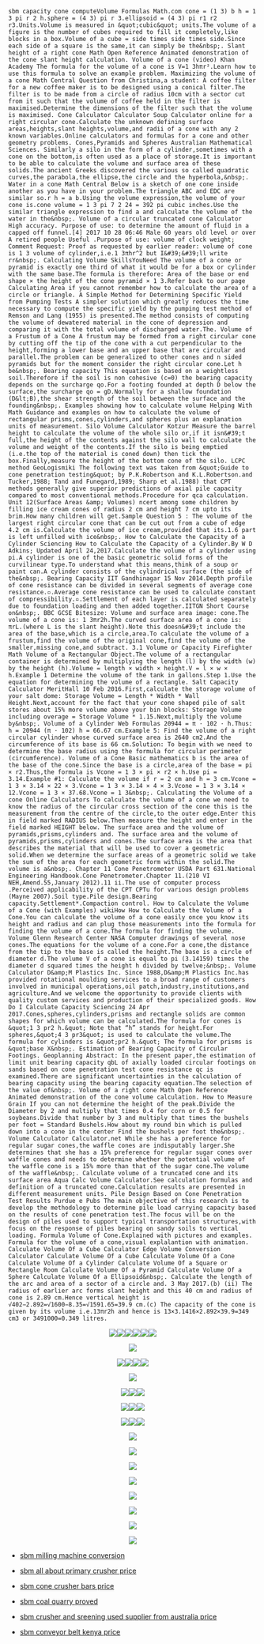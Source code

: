 
```
sbm capacity cone computeVolume Formulas Math.com cone = (1 3) b h = 1 3 pi r 2 h.sphere = (4 3) pi r 3.ellipsoid = (4 3) pi r1 r2 r3.Units.Volume is measured in &quot;cubic&quot; units.The volume of a figure is the number of cubes required to fill it completely,like blocks in a box.Volume of a cube = side times side times side.Since each side of a square is the same,it can simply be the&nbsp;. Slant height of a right cone Math Open Reference Animated demonstration of the cone slant height calculation. Volume of a cone (video) Khan Academy The formula for the volume of a cone is V=1 3hπr².Learn how to use this formula to solve an example problem. Maximizing the volume of a cone Math Central Question from Christina,a student: A coffee filter for a new coffee maker is to be designed using a conical filter.The filter is to be made from a circle of radius 10cm with a sector cut from it such that the volume of coffee held in the filter is maximised.Determine the dimensions of the filter such that the volume is maximised. Cone Calculator Calculator Soup Calculator online for a right circular cone.Calculate the unknown defining surface areas,heights,slant heights,volume,and radii of a cone with any 2 known variables.Online calculators and formulas for a cone and other geometry problems. Cones,Pyramids and Spheres Australian Mathematical Sciences. Similarly a silo in the form of a cylinder,sometimes with a cone on the bottom,is often used as a place of storage.It is important to be able to calculate the volume and surface area of these solids.The ancient Greeks discovered the various so called quadratic curves,the parabola,the ellipse,the circle and the hyperbola,&nbsp;. Water in a cone Math Central Below is a sketch of one cone inside another as you have in your problem.The triangle ABC and EDC are similar so.r h = a b.Using the volume expression,the volume of your cone is.cone volume = 1 3 pi 7 2 24 = 392 pi cubic inches.Use the similar triangle expression to find a and calculate the volume of the water in the&nbsp;. Volume of a circular truncated cone Calculator High accuracy. Purpose of use: to determine the amount of fluid in a capped off funnel.[4] 2017 10 28 06:46 Male 60 years old level or over A retired people Useful .Purpose of use: volume of clock weight; Comment Request: Proof as requested by earlier reader: volume of cone is 1 3 volume of cylinder,i.e.1 3πhr^2 but I&#39;&#39;ll write rr&nbsp;. Calculating Volume SkillsYouNeed The volume of a cone or pyramid is exactly one third of what it would be for a box or cylinder with the same base.The formula is therefore: Area of the base or end shape × the height of the cone pyramid × 1 3.Refer back to our page Calculating Area if you cannot remember how to calculate the area of a circle or triangle. A Simple Method for Determining Specific Yield from Pumping Tests A simpler solution which greatly reduces the time necessary to compute the specific yield by the pumping test method of Remson and Lang (1955) is presented.The method consists of computing the volume of dewatered material in the cone of depression and comparing it with the total volume of discharged water.The. Volume of a Frustum of a Cone A frustum may be formed from a right circular cone by cutting off the tip of the cone with a cut perpendicular to the height,forming a lower base and an upper base that are circular and parallel.The problem can be generalized to other cones and n sided pyramids but for the moment consider the right circular cone.Let h be&nbsp;. Bearing capacity This equation is based on a weightless soil.Therefore if the soil is non cohesive (c=0) the bearing capacity depends on the surcharge qo.For a footing founded at depth D below the surface,the surcharge qo = gD.Normally for a shallow foundation (D&lt;B),the shear strength of the soil between the surface and the founding&nbsp;. Examples showing how to calculate volume Helping With Math Guidance and examples on how to calculate the volume of rectangular prisms,cones,cylinders,and spheres plus an explanation units of measurement. Silo Volume Calculator Kotzur Measure the barrel height to calculate the volume of the whole silo or,if it isn&#39;t full,the height of the contents against the silo wall to calculate the volume and weight of the contents.If the silo is being emptied (i.e.the top of the material is coned down) then tick the box.Finally,measure the height of the bottom cone of the silo. LCPC method GeoLogismiki The following text was taken from &quot;Guide to cone penetration testing&quot; by P.K.Robertson and K.L.Robertson.and Tucker,1988; Tand and Funegard,1989; Sharp et al.1988) that CPT methods generally give superior predictions of axial pile capacity compared to most conventional methods.Procedure for qca calculation. Unit 12(Surface Areas &amp; Volumes) ncert among some children by filling ice cream cones of radius 2 cm and height 7 cm upto its brim.How many children will get.Sample Question 5 : The volume of the largest right circular cone that can be cut out from a cube of edge 4.2 cm is.Calculate the volume of ice cream,provided that its.1.6 part is left unfilled with ice&nbsp;. How to Calculate the Capacity of a Cylinder Sciencing How to Calculate the Capacity of a Cylinder.By W D Adkins; Updated April 24,2017.Calculate the volume of a cylinder using pi.A cylinder is one of the basic geometric solid forms of the curvilinear type.To understand what this means,think of a soup or paint can.A cylinder consists of the cylindrical surface (the side of the&nbsp;. Bearing Capacity IIT Gandhinagar 15 Nov 2014.Depth profile of cone resistance can be divided in several segments of average cone resistance.▫.Average cone resistance can be used to calculate constant of compressibility.▫.Settlement of each layer is calculated separately due to foundation loading and then added together.IITGN Short Course on&nbsp;. BBC GCSE Bitesize: Volume and surface area image: cone.The volume of a cone is: 1 3πr2h.The curved surface area of a cone is: πrL.(where L is the slant height).Note this doesn&#39;t include the area of the base,which is a circle,area.To calculate the volume of a frustum,find the volume of the original cone,find the volume of the smaller,missing cone,and subtract. 3.1 Volume or Capacity Firefighter Math Volume of a Rectangular Object.The volume of a rectangular container is determined by multiplying the length (l) by the width (w) by the height (h).Volume = length × width × height.V = l × w × h.Example 1 Determine the volume of the tank in gallons.Step 1.Use the equation for determining the volume of a rectangle. Salt Capacity Calculator MeritHall 10 Feb 2016.First,calculate the storage volume of your salt dome: Storage Volume = Length * Width * Wall Height.Next,account for the fact that your cone shaped pile of salt stores about 15% more volume above your bin blocks: Storage Volume including overage = Storage Volume * 1.15.Next,multiply the volume by&nbsp;. Volume of a Cylinder Web Formulas 20944 = π · 102 · h.Thus: h = 20944 (π · 102) h = 66.67 cm.Example 5: Find the volume of a right circular cylinder whose curved surface area is 2640 cm2.And the circumference of its base is 66 cm.Solution: To begin with we need to determine the base radius using the formula for circular perimeter (circumference). Volume of a Cone Basic mathematics b is the area of the base of the cone.Since the base is a circle,area of the base = pi × r2.Thus,the formula is Vcone = 1 3 × pi × r2 × h.Use pi = 3.14.Example #1: Calculate the volume if r = 2 cm and h = 3 cm.Vcone = 1 3 × 3.14 × 22 × 3.Vcone = 1 3 × 3.14 × 4 × 3.Vcone = 1 3 × 3.14 × 12.Vcone = 1 3 × 37.68.Vcone = 1 3&nbsp;. Calculating the Volume of a cone Online Calculators To calculate the volume of a cone we need to know the radius of the circular cross section of the cone this is the measurement from the centre of the circle,to the outer edge.Enter this in field marked RADIUS below.Then measure the height and enter in the field marked HEIGHT below. The surface area and the volume of pyramids,prisms,cylinders and. The surface area and the volume of pyramids,prisms,cylinders and cones.The surface area is the area that describes the material that will be used to cover a geometric solid.When we determine the surface areas of a geometric solid we take the sum of the area for each geometric form within the solid.The volume is a&nbsp;. Chapter 11 Cone Penetrometer USDA Part 631.National Engineering Handbook.Cone Penetrometer.Chapter 11.(210 VI NEH,Amend.55,January 2012).11 ii.The use of computer process .Perceived applicability of the CPT CPTu for various design problems (Mayne 2007).Soil type.Pile design.Bearing capacity.Settlement*.Compaction control. How to Calculate the Volume of a Cone (with Examples) wikiHow How to Calculate the Volume of a Cone.You can calculate the volume of a cone easily once you know its height and radius and can plug those measurements into the formula for finding the volume of a cone.The formula for finding the volume. Volume Glenn Research Center NASA Computer drawings of several nose cones.The equations for the volume of a cone.For a cone,the distance from the tip to the base is called the height.The base is a circle of diameter d.The volume V of a cone is equal to pi (3.14159) times the diameter d squared times the height h divided by twelve;&nbsp;. Volume Calculator D&amp;M Plastics Inc. Since 1988,D&amp;M Plastics Inc.has provided rotational moulding services to a broad range of customers involved in municipal operations,oil patch,industry,institutions,and agriculture.And we welcome the opportunity to provide clients with quality custom services and production of their specialized goods. How Do I Calculate Capacity Sciencing 24 Apr 2017.Cones,spheres,cylinders,prisms and rectangle solids are common shapes for which volume can be calculated.The formula for cones is &quot;1 3 pr2 h.&quot; Note that “h” stands for height.For spheres,&quot;4 3 pr3&quot; is used to calculate the volume.The formula for cylinders is &quot;pr2 h.&quot; The formula for prisms is &quot;base X&nbsp;. Estimation of Bearing Capacity of Circular Footings. Geoplanning Abstract: In the present paper,the estimation of limit unit bearing capacity qbL of axially loaded circular footings on sands based on cone penetration test cone resistance qc is examined.There are significant uncertainties in the calculation of bearing capacity using the bearing capacity equation.The selection of the value of&nbsp;. Volume of a right cone Math Open Reference Animated demonstration of the cone volume calculation. How to Measure Grain If you can not determine the height of the peak.Divide the Diameter by 2 and multiply that times 0.4 for corn or 0.5 for soybeans.Divide that number by 3 and multiply that times the bushels per foot = Standard Bushels.How about my round bin which is pulled down into a cone in the center Find the bushels per foot the&nbsp;. Volume Calculator Calculator.net While she has a preference for regular sugar cones,the waffle cones are indisputably larger.She determines that she has a 15% preference for regular sugar cones over waffle cones and needs to determine whether the potential volume of the waffle cone is ≥ 15% more than that of the sugar cone.The volume of the waffle&nbsp;. Calculate volume of a truncated cone and its surface area Aqua Calc Volume Calculator.See calculation formulas and definition of a truncated cone.Calculation results are presented in different measurement units. Pile Design Based on Cone Penetration Test Results Purdue e Pubs The main objective of this research is to develop the methodology to determine pile load carrying capacity based on the results of cone penetration test.The focus will be on the design of piles used to support typical transportation structures,with focus on the response of piles bearing on sandy soils to vertical loading. Formula Volume of Cone.Explained with pictures and examples. Formula for the volume of a cone,visual explalantion with animation. Calculate Volume Of a Cube Calculator Edge Volume Conversion Calculator Calculate Volume Of a Cube Calculate Volume Of a Cone Calculate Volume Of a Cylinder Calculate Volume Of a Square or Rectangle Room Calculate Volume Of a Pyramid Calculate Volume Of a Sphere Calculate Volume Of a Ellipsoid&nbsp;. Calculate the length of the arc and area of a sector of a circle and. 3 May 2017.(b) (ii) The radius of earlier arc forms slant height and this 40 cm and radius of cone is 2.89 cm.Hence vertical height is √402−2.892=√1600−8.35=√1591.65=39.9 cm.(c) The capacity of the cone is given by its volume i.e.13πr2h and hence is 13×3.1416×2.892×39.9=349 cm3 or 3491000=0.349 litres. 
```

<div align="center">
  
<a rel="nofollow" href="https://m.shibang-china.com?f=github&k=sbm+capacity+cone+compute"><img src="https://static.shibang-china.com/en/l.png"></a><img src="https://static.shibang-china.com/en/hw.png"><a rel="nofollow" href="https://m.shibang-china.com/product/?f=github&k=sbm+capacity+cone+compute"><img src="https://static.shibang-china.com/en/p.png"></a><a rel="nofollow" href="https://m.shibang-china.com/cases/?f=github&k=sbm+capacity+cone+compute"><img src="https://static.shibang-china.com/en/c.png"></a><a rel="nofollow" href="https://m.shibang-china.com/news/?f=github&k=sbm+capacity+cone+compute"><img src="https://static.shibang-china.com/en/n.png"></a><a rel="nofollow" href="https://m.shibang-china.com?f=github&k=sbm+capacity+cone+compute"><img src="https://static.shibang-china.com/en/m.png"></a>

<a rel="nofollow" href="https://m.shibang-china.com/product/?f=github&k=sbm+capacity+cone+compute"><img src="https://static.shibang-china.com/en/b.jpg"></a>
  
<a rel="nofollow" href="https://m.shibang-china.com/solution-aggregate.html?f=github&k=sbm+capacity+cone+compute"><img src="https://static.shibang-china.com/en/a.jpg"></a><a rel="nofollow" href="https://m.shibang-china.com/solution-mine.html?f=github&k=sbm+capacity+cone+compute"><img src="https://static.shibang-china.com/en/m.jpg"></a><a rel="nofollow" href="https://m.shibang-china.com/solution-mill.html?f=github&k=sbm+capacity+cone+compute"><img src="https://static.shibang-china.com/en/g.jpg"></a><a rel="nofollow" href="https://m.shibang-china.com/solution-epc.html?f=github&k=sbm+capacity+cone+compute"><img src="https://static.shibang-china.com/en/e.jpg"></a>

<a rel="nofollow" href="https://m.shibang-china.com/product/?f=github&k=sbm+capacity+cone+compute"><img src="https://static.shibang-china.com/en/a-p.png"></a>

<a rel="nofollow" href="https://m.shibang-china.com/product/crusher/c6x.html?f=github&k=sbm+capacity+cone+compute"><img src="https://static.shibang-china.com/en/j.jpg"></a><a rel="nofollow" href="https://m.shibang-china.com/product/crusher/ci5x.html?f=github&k=sbm+capacity+cone+compute"><img src="https://static.shibang-china.com/en/i.jpg"></a><a rel="nofollow" href="https://m.shibang-china.com/product/crusher/hst.html?f=github&k=sbm+capacity+cone+compute"><img src="https://static.shibang-china.com/en/c.jpg"></a>

<a rel="nofollow" href="https://m.shibang-china.com/product/mill/mtw.html?f=github&k=sbm+capacity+cone+compute"><img src="https://static.shibang-china.com/en/mtw.jpg"></a><a rel="nofollow" href="https://m.shibang-china.com/product/mill/scm.html?f=github&k=sbm+capacity+cone+compute"><img src="https://static.shibang-china.com/en/scm.jpg"></a><a rel="nofollow" href="https://m.shibang-china.com/product/mill/lm.html?f=github&k=sbm+capacity+cone+compute"><img src="https://static.shibang-china.com/en/lm.jpg"></a>

<a rel="nofollow" href="https://m.shibang-china.com/product/sand/vsi6x.html?f=github&k=sbm+capacity+cone+compute"><img src="https://static.shibang-china.com/en/6x.jpg"></a><a rel="nofollow" href="https://m.shibang-china.com/product/sand/vu.html?f=github&k=sbm+capacity+cone+compute"><img src="https://static.shibang-china.com/en/vu.jpg"></a><a rel="nofollow" href="https://m.shibang-china.com/product/mobile/klun.html?f=github&k=sbm+capacity+cone+compute"><img src="https://static.shibang-china.com/en/k.jpg"></a>

<a rel="nofollow" href="https://m.shibang-china.com/cases/?f=github&k=sbm+capacity+cone+compute"><img src="https://static.shibang-china.com/en/case.png"></a>

<a rel="nofollow" href="https://m.shibang-china.com/cases/aggregate/202.html?f=github&k=sbm+capacity+cone+compute"><img src="https://static.shibang-china.com/en/c-1.jpg"></a>

<a rel="nofollow" href="https://m.shibang-china.com/cases/aggregate/203.html?f=github&k=sbm+capacity+cone+compute"><img src="https://static.shibang-china.com/en/c-2.jpg"></a>

<a rel="nofollow" href="https://m.shibang-china.com/cases/mill/123.html?f=github&k=sbm+capacity+cone+compute"><img src="https://static.shibang-china.com/en/c-3.jpg"></a>

<a rel="nofollow" href="https://m.shibang-china.com/contact_us.html?f=github&k=sbm+capacity+cone+compute"><img src="https://static.shibang-china.com/en/contact.png"></a>

<a rel="nofollow" href="https://swt.shibang-china.com/?f=github&k=sbm+capacity+cone+compute"><img src="https://static.shibang-china.com/en/chat.png"></a>

<a rel="nofollow" href="https://whatsapp.shibangsoft.com/WhatsApp.php?f=github&k=sbm+capacity+cone+compute"><img src="https://static.shibang-china.com/en/whatsapp.png"></a>

<a rel="nofollow" href="https://m.shibang-china.com/?f=github&k=sbm+capacity+cone+compute"><img src="https://static.shibang-china.com/en/website.png"></a>

</div>


* [sbm milling machine conversion](sbm%20milling%20machine%20conversion.md)

* [sbm all about primary crusher price](sbm%20all%20about%20primary%20crusher%20price.md)

* [sbm cone crusher bars price](sbm%20cone%20crusher%20bars%20price.md)

* [sbm coal quarry proved](sbm%20coal%20quarry%20proved.md)

* [sbm crusher and sreening used supplier from australia price](sbm%20crusher%20and%20sreening%20used%20supplier%20from%20australia%20price.md)

* [sbm conveyor belt kenya price](sbm%20conveyor%20belt%20kenya%20price.md)